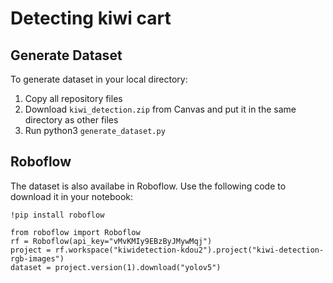 # Detecting kiwi cart

## Generate Dataset
To generate dataset in your local directory:

1. Copy all repository files 
2. Download ```kiwi_detection.zip``` from Canvas and put it in the same directory as other files 
3. Run python3 ```generate_dataset.py```


## Roboflow
The dataset is also availabe in Roboflow. Use the following code to download it in your notebook:

```
!pip install roboflow

from roboflow import Roboflow
rf = Roboflow(api_key="vMvKMIy9EBzByJMywMqj")
project = rf.workspace("kiwidetection-kdou2").project("kiwi-detection-rgb-images")
dataset = project.version(1).download("yolov5")
```
